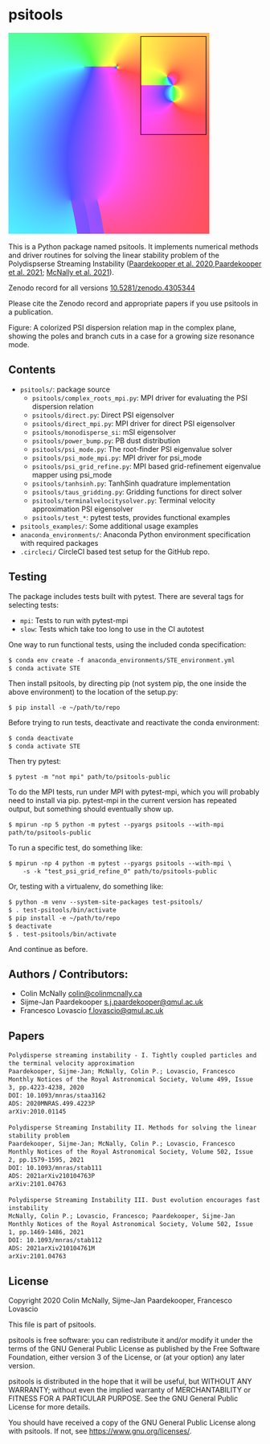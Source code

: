 
# psitools
 ![](psitools_examples/psitools_logo.png)

This is a Python package named psitools. It implements numerical methods and driver routines for solving the linear stability problem of the Polydispserse Streaming Instability ([Paardekooper et al. 2020](https://ui.adsabs.harvard.edu/abs/2020MNRAS.499.4223P/abstract),[Paardekooper et al. 2021](https://ui.adsabs.harvard.edu/abs/2021arXiv210104763P/abstract); [McNally et al. 2021](https://ui.adsabs.harvard.edu/abs/2021arXiv210104761M/abstract)). 

Zenodo record for all versions [10.5281/zenodo.4305344](https://doi.org/10.5281/zenodo.4305344)

Please cite the Zenodo record and appropriate papers if you use psitools in a publication.

Figure: A colorized PSI dispersion relation map in the complex plane, showing the poles and branch cuts in a case for a growing size resonance mode.

## Contents
 
* `psitools/`: package source
    * `psitools/complex_roots_mpi.py`: MPI driver for evaluating the PSI dispersion relation
    * `psitools/direct.py`: Direct PSI eigensolver
    * `psitools/direct_mpi.py`: MPI driver for direct PSI eigensolver
    * `psitools/monodisperse_si`: mSI eigensolver
    * `psitools/power_bump.py`: PB dust distribution
    * `psitools/psi_mode.py`: The root-finder PSI eigenvalue solver
    * `psitools/psi_mode_mpi.py`: MPI driver for psi_mode
    * `psitools/psi_grid_refine.py`: MPI based grid-refinement eigenvalue mapper using psi_mode
    * `psitools/tanhsinh.py`: TanhSinh quadrature implementation
    * `psitools/taus_gridding.py`: Gridding functions for direct solver
    * `psitools/terminalvelocitysolver.py`: Terminal velocity approximation PSI eigensolver 
    * `psitools/test_*`: pytest tests, provides functional examples
* `psitools_examples/`: Some additional usage examples
* `anaconda_environments/`: Anaconda Python environment specification with required packages
* `.circleci/` CircleCI based test setup for the GitHub repo.

## Testing

The package includes tests built with pytest. There are several tags for selecting tests: 

* `mpi`: Tests to run with pytest-mpi
* `slow`: Tests which take too long to use in the CI autotest

One way to run functional tests, using the included conda specification:

    $ conda env create -f anaconda_environments/STE_environment.yml
    $ conda activate STE

Then install psitools, by directing pip (not system pip, the one inside the 
above environment) to the location of the setup.py:

    $ pip install -e ~/path/to/repo

Before trying to run tests, deactivate and reactivate the conda environment:

    $ conda deactivate
    $ conda activate STE

Then try pytest:

    $ pytest -m "not mpi" path/to/psitools-public

To do the MPI tests, run under MPI with pytest-mpi, which you will probably need to install via pip. pytest-mpi in the current version has repeated output, but something should eventually show up.

    $ mpirun -np 5 python -m pytest --pyargs psitools --with-mpi path/to/psitools-public

To run a specific test, do something like:

    $ mpirun -np 4 python -m pytest --pyargs psitools --with-mpi \
        -s -k "test_psi_grid_refine_0" path/to/psitools-public
        
Or, testing with a virtualenv, do something like:

    $ python -m venv --system-site-packages test-psitools/
    $ . test-psitools/bin/activate
    $ pip install -e ~/path/to/repo
    $ deactivate
    $ . test-psitools/bin/activate

And continue as before.

## Authors / Contributors:
* Colin McNally <colin@colinmcnally.ca>
* Sijme-Jan Paardekooper <s.j.paardekooper@qmul.ac.uk>
* Francesco Lovascio <f.lovascio@qmul.ac.uk>

## Papers

    Polydisperse streaming instability - I. Tightly coupled particles and the terminal velocity approximation
    Paardekooper, Sijme-Jan; McNally, Colin P.; Lovascio, Francesco
    Monthly Notices of the Royal Astronomical Society, Volume 499, Issue 3, pp.4223-4238, 2020
    DOI: 10.1093/mnras/staa3162
    ADS: 2020MNRAS.499.4223P
    arXiv:2010.01145

    Polydisperse Streaming Instability II. Methods for solving the linear stability problem 
    Paardekooper, Sijme-Jan; McNally, Colin P.; Lovascio, Francesco
    Monthly Notices of the Royal Astronomical Society, Volume 502, Issue 2, pp.1579-1595, 2021
    DOI: 10.1093/mnras/stab111 
    ADS: 2021arXiv210104763P
    arXiv:2101.04763
    
    Polydisperse Streaming Instability III. Dust evolution encourages fast instability
    McNally, Colin P.; Lovascio, Francesco; Paardekooper, Sijme-Jan
    Monthly Notices of the Royal Astronomical Society, Volume 502, Issue 1, pp.1469-1486, 2021
    DOI: 10.1093/mnras/stab112
    ADS: 2021arXiv210104761M
    arXiv:2101.04763

## License

Copyright 2020 Colin McNally, Sijme-Jan Paardekooper, Francesco Lovascio

This file is part of psitools.

psitools is free software: you can redistribute it and/or modify
it under the terms of the GNU General Public License as published by
the Free Software Foundation, either version 3 of the License, or
(at your option) any later version.

psitools is distributed in the hope that it will be useful,
but WITHOUT ANY WARRANTY; without even the implied warranty of
MERCHANTABILITY or FITNESS FOR A PARTICULAR PURPOSE.  See the
GNU General Public License for more details.

You should have received a copy of the GNU General Public License
along with psitools.  If not, see <https://www.gnu.org/licenses/>.
